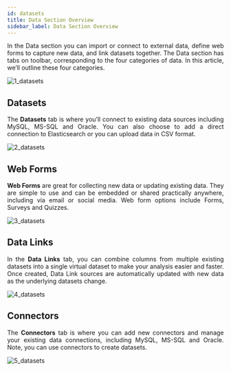 ```yaml
---
id: datasets
title: Data Section Overview
sidebar_label: Data Section Overview
---
```


<div style="text-align: justify">

In the Data section you can import or connect to external data, define web forms to capture new data, and link datasets together. The Data section has tabs on toolbar, corresponding to the four categories of data.  In this article, we’ll outline these four categories.

![1_datasets](https://s3.amazonaws.com/cdn.qrvey.com/documentation_assets/ui-docs/datasets/3.4.2.1_overview/1_datasets.png#thumbnail)

## Datasets
The **Datasets** tab is where you’ll connect to existing data sources including MySQL, MS-SQL and Oracle. You can also choose to add a direct connection to Elasticsearch or you can upload data in CSV format. 

![2_datasets](https://s3.amazonaws.com/cdn.qrvey.com/documentation_assets/ui-docs/datasets/3.4.2.1_overview/2_datasets.png#thumbnail)

## Web Forms
**Web Forms** are great for collecting new data or updating existing data. They are simple to use and can be embedded or shared practically anywhere, including via email or social media. Web form options include Forms, Surveys and Quizzes. 

![3_datasets](https://s3.amazonaws.com/cdn.qrvey.com/documentation_assets/ui-docs/datasets/3.4.2.1_overview/3_datasets.png#thumbnail)

## Data Links
In the **Data Links** tab, you can combine columns from multiple existing datasets into a single virtual dataset to make your analysis easier and faster. Once created, Data Link sources are automatically updated with new data as the underlying datasets change. 

![4_datasets](https://s3.amazonaws.com/cdn.qrvey.com/documentation_assets/ui-docs/datasets/3.4.2.1_overview/4_datasets.png#thumbnail)


## Connectors
The **Connectors** tab is where you can add new connectors and manage your existing data connections, including MySQL, MS-SQL and Oracle. Note, you can use connectors to create datasets.

![5_datasets](https://s3.amazonaws.com/cdn.qrvey.com/documentation_assets/ui-docs/datasets/3.4.2.1_overview/5_datasets.png#thumbnail)


